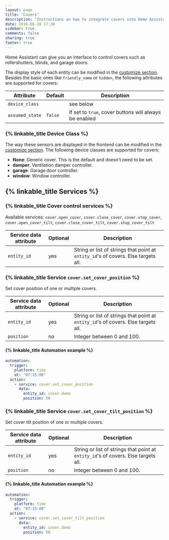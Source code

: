 ```yaml
---
layout: page
title: "Covers"
description: "Instructions on how to integrate covers into Home Assistant."
date: 2016-06-28 17:30
sidebar: true
comments: false
sharing: true
footer: true
---
```


Home Assistant can give you an interface to control covers such as rollershutters, blinds, and garage doors.

The display style of each entity can be modified in the [customize section](/getting-started/customizing-devices/). Besides the basic ones like `friendly_name` or `hidden`, the following attributes are supported for covers:
 
| Attribute | Default | Description |
| --------- | ------- | ----------- |
| `device_class` | | see below
| `assumed_state` | `false` | If set to `true`, cover buttons will always be enabled

### {% linkable_title Device Class %}

The way these sensors are displayed in the frontend can be modified in the [customize section](/docs/configuration/customizing-devices/). The following device classes are supported for covers:

- **None**: Generic cover. This is the default and doesn't need to be set.
- **damper**: Ventilation damper controller.
- **garage**: Garage door controller.
- **window**: Window controller.

## {% linkable_title Services %}

### {% linkable_title Cover control services %}

Available services: `cover.open_cover`, `cover.close_cover`, `cover.stop_cover`, `cover.open_cover_tilt`, `cover.close_cover_tilt`, `cover.stop_cover_tilt`

| Service data attribute | Optional | Description |
| ---------------------- | -------- | ----------- |
| `entity_id` | yes | String or list of strings that point at `entity_id`'s of covers. Else targets all.

### {% linkable_title Service `cover.set_cover_position` %}

Set cover position of one or multiple covers.

| Service data attribute | Optional | Description |
| ---------------------- | -------- | ----------- |
| `entity_id` | yes | String or list of strings that point at `entity_id`'s of covers. Else targets all.
| `position` | no | Integer between 0 and 100.

#### {% linkable_title Automation example  %}

```yaml
automation:
  trigger:
    platform: time
    at: "07:15:00"
  action:
    - service: cover.set_cover_position
      data:
        entity_id: cover.demo
        position: 50
```

### {% linkable_title Service `cover.set_cover_tilt_position` %}

Set cover tilt position of one or multiple covers.

| Service data attribute | Optional | Description |
| ---------------------- | -------- | ----------- |
| `entity_id` | yes | String or list of strings that point at `entity_id`'s of covers. Else targets all.
| `position` | no | Integer between 0 and 100.

#### {% linkable_title Automation example  %}

```yaml
automation:
  trigger:
    platform: time
    at: "07:15:00"
  action:
    - service: cover.set_cover_tilt_position
      data:
        entity_id: cover.demo
        position: 50
```
